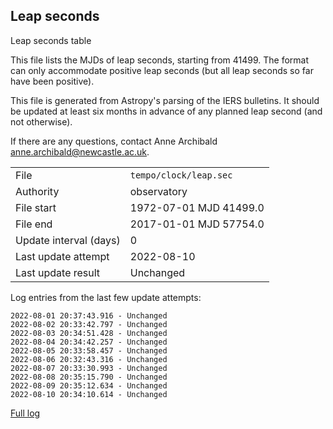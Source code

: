 
## Leap seconds

Leap seconds table

This file lists the MJDs of leap seconds, starting from 41499.
The format can only accommodate positive leap seconds (but all
leap seconds so far have been positive).

This file is generated from Astropy's parsing of the IERS
bulletins. It should be updated at least six months in advance
of any planned leap second (and not otherwise).

If there are any questions, contact Anne Archibald
<anne.archibald@newcastle.ac.uk>.

|     |     |
|:--- |:--- |
| File | `tempo/clock/leap.sec` |
| Authority | observatory |
| File start | 1972-07-01 MJD 41499.0 |
| File end | 2017-01-01 MJD 57754.0 |
| Update interval (days) | 0 |
| Last update attempt | 2022-08-10 |
| Last update result | Unchanged |

Log entries from the last few update attempts:
```
2022-08-01 20:37:43.916 - Unchanged
2022-08-02 20:33:42.797 - Unchanged
2022-08-03 20:34:51.428 - Unchanged
2022-08-04 20:34:42.257 - Unchanged
2022-08-05 20:33:58.457 - Unchanged
2022-08-06 20:32:43.316 - Unchanged
2022-08-07 20:33:30.993 - Unchanged
2022-08-08 20:35:15.790 - Unchanged
2022-08-09 20:35:12.634 - Unchanged
2022-08-10 20:34:10.614 - Unchanged
```
[Full log](https://raw.githubusercontent.com/ipta/pulsar-clock-corrections/main/log/tempo/clock/leap.sec.log)
